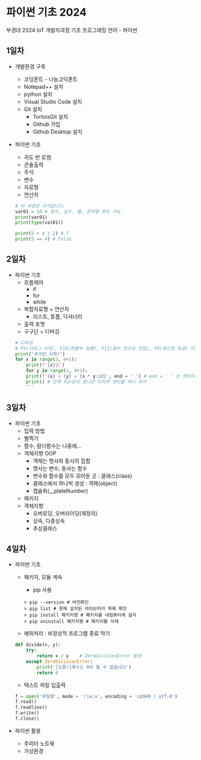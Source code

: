 # 파이썬 기초 2024
부경대 2024 IoT 개발자과정 기초 프로그래밍 언어 - 파이썬

## 1일차
- 개발환경 구축
    - 코딩폰트 - 나눔고딕폰트
    - Notepad++ 설치
    - python 설치
    - Visual Studio Code 설치
    - Git 설치
        - TortoisGit 설치
        - Github 가입
        - Github Desktop 설치

- 파이썬 기초
    - 귀도 반 로썸
    - 콘솔출력
    - 주석
    - 변수
    - 자료형
    - 연산자

    ```python
    # 이 부분은 주석입니다.
    var01 = 10 # 정수, 실수, 불, 문자열 모두 가능
    print(var01)
    print(type(val01))

    print(5 + 4 / 2) # 7
    print(5 == 4) # False
    ```


## 2일차
- 파이썬 기초
    - 흐름제어
        - if
        - for
        - while
    - 복합자료형 + 연산자
        - 리스트, 튜플, 딕셔너리
    - 출력 포맷  
    - 구구단 + 디버깅
    ```python
    # 디버깅
    # F5(디버그 시작), F10(한줄씩 실행), F11(함수 안으로 진입), F9(중단점 토글) Shift + F5(디버깅 종료)
    print('구구단 시작!')
    for x in range(2, 9+1):
        print(f'{x}단')
        for y in range(1, 9+1):
        print(f'{x} x {y} = {x * y:2d}', end = ' ') # end = ' ' 는 엔터대신 공백으로 변경
        print() # 안쪽 for문이 끝나면 마지막 엔터를 하나 추가
        ```

## 3일차
- 파이썬 기초
    - 입력 방법
    - 별찍기
    - 함수, 람다함수는 나중에...
    - 객체지향 OOP
        - 객체는 명사와 동사의 집합
        - 명사는 변수, 동사는 함수
        - 변수와 함수를 모두 모아둔 곳 : 클래스(class)
        - 클래스에서 하나씩 생성 : 객체(object)
        - 캡슐화(__plateNumber)
    - 패키지
    - 객체지향
        - 오버로딩, 오버라이딩(재정의)
        - 상속, 다중상속
        - 추상클래스

## 4일차
- 파이썬 기초
    - 패키지, 모듈 계속
        - pip 사용

        ```shell
        > pip --version # 버전확인
        > pip list # 현재 설치된 라이브러리 목록 확인
        > pip install 패키지명 # 패키지를 내컴퓨터에 설치
        > pip uninstall 패키지명 # 패키지를 삭제
        ```

    - 예외처리 : 비정상적 프로그램 종료 막기

    ```python
    def divide(x, y):
        try:
            return x / y    # ZeroDivisionError 발생
        except ZeroDivisionError:
            print('[오류!]제수는 0이 될 수 없습니다')
            return 0
    ```
    - 텍스트 파일 입출력
    ```python
    f = open('파일명', mode = 'r|w|a', encoding = 'cp949 | utf-8')
    f.read()
    f.readline()
    f.write()
    f.close()
    ```
- 파이썬 활용
    - 주피터 노트북
    - 가상환경
